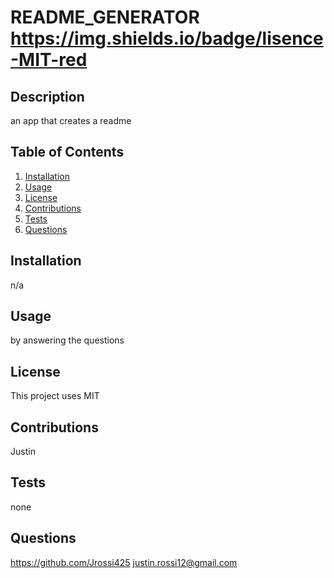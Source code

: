 # README_GENERATOR https://img.shields.io/badge/lisence-MIT-red
  
## Description
an app that creates a readme

## Table of Contents
1. [Installation](#installation)
2. [Usage](#usage)
3. [License](#license)
4. [Contributions](#contributions)
5. [Tests](#tests)
6. [Questions](#questions)

## Installation
n/a

## Usage
by answering the questions

## License
This project uses MIT

## Contributions
Justin

## Tests
none

## Questions
https://github.com/Jrossi425
justin.rossi12@gmail.com
